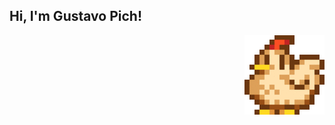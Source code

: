 ## Hi, I'm Gustavo Pich!
<img src="chicken-stardew-valley.gif" alt="Descrição do GIF" style="float: right; margin-left: 5px;" />
